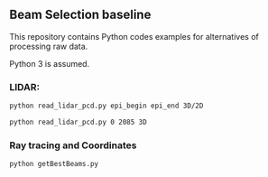 ## Beam Selection baseline

This repository contains Python codes examples for alternatives of processing raw data.

Python 3 is assumed.

### LIDAR:

```bash
python read_lidar_pcd.py epi_begin epi_end 3D/2D
```

```bash
python read_lidar_pcd.py 0 2085 3D
```

### Ray tracing and Coordinates

```bash
python getBestBeams.py
```
